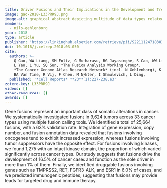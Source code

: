 ```yaml
---
title: Driver Fusions and Their Implications in the Development and Treatment of Human Cancers
image: gao-2018-L33PRR9J.png
image-alt: graphical abstract depicting multitude of data types related to cancer research
members:
  - nils-gehlenborg
year: 2018
type: article
publisher: 'https://linkinghub.elsevier.com/retrieve/pii/S2211124718303954'
doi: 10.1016/j.celrep.2018.03.050
cite:
  authors: >-
    Q Gao, WW Liang, SM Foltz, G Mutharasu, RG Jayasinghe, S Cao, WW Liao, SM Reynolds, MA Wyczalkowski, 
    L Yao, L Yu, SQ Sun, *The Fusion Analysis Working Group*, 
    *The Cancer Genome Atlas Research Network* (incl. N Gehlenborg), K Chen, AJ Lazar, RC Fields, MC Wendl, 
    BA Van Tine, R Vij, F Chen, M Nykter, I Shmulevich, L Ding, 
  published: '*Cell Reports* **23**(1):227-238.e3'
zotero-key: L33PRR9J
videos: []
other-resources: []
awards: []
---
```

Gene fusions represent an important class of somatic alterations in cancer. We systematically investigated fusions in 9,624 tumors across 33 cancer types using multiple fusion calling tools. We identified a total of 25,664 fusions, with a 63% validation rate. Integration of gene expression, copy number, and fusion annotation data revealed that fusions involving oncogenes tend to exhibit increased expression, whereas fusions involving tumor suppressors have the opposite effect. For fusions involving kinases, we found 1,275 with an intact kinase domain, the proportion of which varied significantly across cancer types. Our study suggests that fusions drive the development of 16.5% of cancer cases and function as the sole driver in more than 1% of them. Finally, we identified druggable fusions involving genes such as TMPRSS2, RET, FGFR3, ALK, and ESR1 in 6.0% of cases, and we predicted immunogenic peptides, suggesting that fusions may provide leads for targeted drug and immune therapy.
